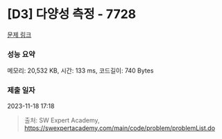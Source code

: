 # [D3] 다양성 측정 - 7728 

[문제 링크](https://swexpertacademy.com/main/code/problem/problemDetail.do?contestProbId=AWq40NEKLyADFARG) 

### 성능 요약

메모리: 20,532 KB, 시간: 133 ms, 코드길이: 740 Bytes

### 제출 일자

2023-11-18 17:18



> 출처: SW Expert Academy, https://swexpertacademy.com/main/code/problem/problemList.do